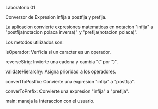 Laboratorio 01

Conversor de Expresion infija a postfija y prefija.

La aplicacion convierte expresiones matematicas en notacion "infija" a "postfija(notacion polaca inversa)" y "prefija(notacion polaca)".

Los metodos utilizados son:

isOperador: Verficia si un caracter es un operador.

reverseStrig: Invierte una cadena y cambia "(" por ")".

validateHierarchy: Asigna prioridad a los operadores.

convertToPostfix: Convierte una expresion "infija" a "postfija".

converToPrefix: Convierte una expresion "infija" a "prefija".

main: maneja la interaccion con el usuario. 
